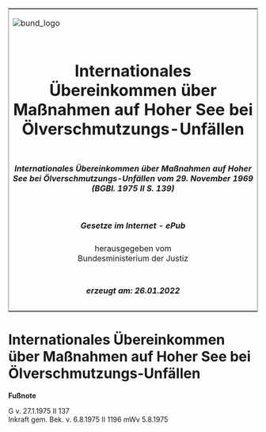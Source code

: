 <span id="DECKBLATT.html"></span>

<table border="0" frame="border" width="100%">

<tr valign="top">

<td align="left">

![bund\_logo](BfJ_2021_Web_de_de.gif)

</td>

<td align="right">

 

</td>

</tr>

<tr align="center" valign="middle">

<td colspan="2">

# Internationales Übereinkommen über Maßnahmen auf Hoher See bei Ölverschmutzungs-Unfällen

</td>

</tr>

<tr align="center" valign="middle">

<td colspan="2">

##### Internationales Übereinkommen über Maßnahmen auf Hoher See bei Ölverschmutzungs-Unfällen vom 29. November 1969 (BGBl. 1975 II S. 139)

</td>

</tr>

<tr align="center" valign="middle">

<td colspan="2">

  
  

##### Gesetze im Internet - ePub  
  
herausgegeben vom  
Bundesministerium der Justiz

</td>

</tr>

<tr align="center" valign="bottom">

<td colspan="2">

  
  

##### erzeugt am: 26.01.2022

</td>

</tr>

</table>

<span id="BJNR201390975.html"></span>

# Internationales Übereinkommen über Maßnahmen auf Hoher See bei Ölverschmutzungs-Unfällen

<div>

  
**Fußnote**

<div class="jnhtml">

<div>

<div class="jurAbsatz">

G v. 27.1.1975 II 137  
Inkraft gem. Bek. v. 6.8.1975 II 1196 mWv 5.8.1975

</div>

</div>

</div>

</div>
